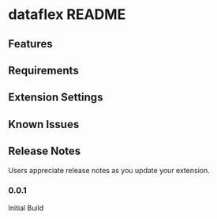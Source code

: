 # dataflex README

## Features

## Requirements

## Extension Settings

## Known Issues

## Release Notes

Users appreciate release notes as you update your extension.

### 0.0.1

Initial Build